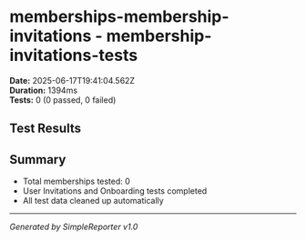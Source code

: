 # memberships-membership-invitations - membership-invitations-tests

**Date:** 2025-06-17T19:41:04.562Z  
**Duration:** 1394ms  
**Tests:** 0 (0 passed, 0 failed)

## Test Results



## Summary

- Total memberships tested: 0
- User Invitations and Onboarding tests completed
- All test data cleaned up automatically

---
*Generated by SimpleReporter v1.0*
